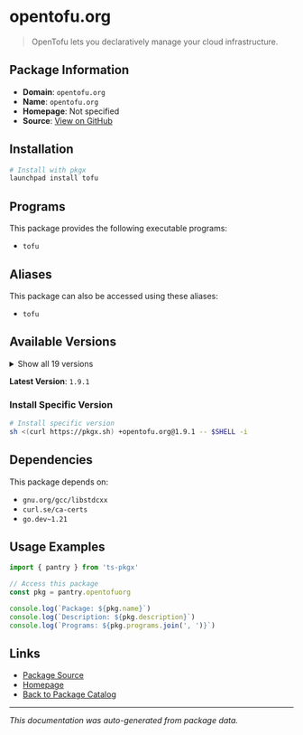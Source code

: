 # opentofu.org

> OpenTofu lets you declaratively manage your cloud infrastructure.

## Package Information

- **Domain**: `opentofu.org`
- **Name**: `opentofu.org`
- **Homepage**: Not specified
- **Source**: [View on GitHub](https://github.com/pkgxdev/pantry/tree/main/projects/opentofu.org/package.yml)

## Installation

```bash
# Install with pkgx
launchpad install tofu
```

## Programs

This package provides the following executable programs:

- `tofu`

## Aliases

This package can also be accessed using these aliases:

- `tofu`

## Available Versions

<details>
<summary>Show all 19 versions</summary>

- `1.9.1`, `1.9.0`, `1.8.9`, `1.8.8`, `1.8.7`
- `1.8.6`, `1.8.5`, `1.8.4`, `1.8.3`, `1.8.2`
- `1.8.1`, `1.8.0`, `1.7.8`, `1.7.7`, `1.7.6`
- `1.7.5`, `1.7.4`, `1.7.3`, `1.6.0.3`

</details>

**Latest Version**: `1.9.1`

### Install Specific Version

```bash
# Install specific version
sh <(curl https://pkgx.sh) +opentofu.org@1.9.1 -- $SHELL -i
```

## Dependencies

This package depends on:

- `gnu.org/gcc/libstdcxx`
- `curl.se/ca-certs`
- `go.dev~1.21`

## Usage Examples

```typescript
import { pantry } from 'ts-pkgx'

// Access this package
const pkg = pantry.opentofuorg

console.log(`Package: ${pkg.name}`)
console.log(`Description: ${pkg.description}`)
console.log(`Programs: ${pkg.programs.join(', ')}`)
```

## Links

- [Package Source](https://github.com/pkgxdev/pantry/tree/main/projects/opentofu.org/package.yml)
- [Homepage](#)
- [Back to Package Catalog](../package-catalog.md)

---

*This documentation was auto-generated from package data.*
